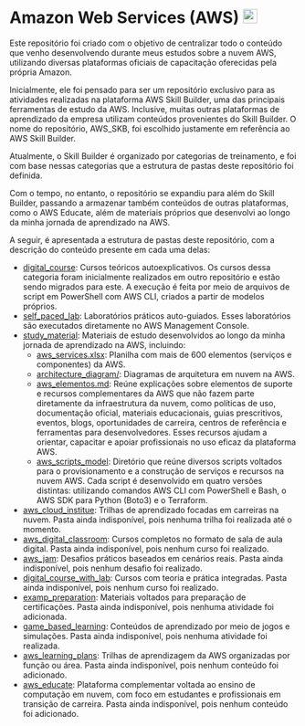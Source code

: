 # Amazon Web Services (AWS)   <img src="https://cdn.jsdelivr.net/gh/devicons/devicon@latest/icons/amazonwebservices/amazonwebservices-original-wordmark.svg" alt="aws" width="auto" height="25">

Este repositório foi criado com o objetivo de centralizar todo o conteúdo que venho desenvolvendo durante meus estudos sobre a nuvem AWS, utilizando diversas plataformas oficiais de capacitação oferecidas pela própria Amazon.

Inicialmente, ele foi pensado para ser um repositório exclusivo para as atividades realizadas na plataforma AWS Skill Builder, uma das principais ferramentas de estudo da AWS. Inclusive, muitas outras plataformas de aprendizado da empresa utilizam conteúdos provenientes do Skill Builder. O nome do repositório, AWS_SKB, foi escolhido justamente em referência ao AWS Skill Builder.

Atualmente, o Skill Builder é organizado por categorias de treinamento, e foi com base nessas categorias que a estrutura de pastas deste repositório foi definida.

Com o tempo, no entanto, o repositório se expandiu para além do Skill Builder, passando a armazenar também conteúdos de outras plataformas, como o AWS Educate, além de materiais próprios que desenvolvi ao longo da minha jornada de aprendizado na AWS.

A seguir, é apresentada a estrutura de pastas deste repositório, com a descrição do conteúdo presente em cada uma delas:
- [digital_course](./digital_course): Cursos teóricos autoexplicativos. Os cursos dessa categoria foram inicialmente realizados em outro repositório e estão sendo migrados para este. A execução é feita por meio de arquivos de script em PowerShell com AWS CLI, criados a partir de modelos próprios.  
- [self_paced_lab](./self_paced_lab): Laboratórios práticos auto-guiados. Esses laboratórios são executados diretamente no AWS Management Console.  
- [study_material](./study_material): Materiais de estudo desenvolvidos ao longo da minha jornada de aprendizado na AWS, incluindo:  
  - [aws_services.xlsx](./study_material/aws_services.xlsx): Planilha com mais de 600 elementos (serviços e componentes) da AWS.  
  - [architecture_diagram/](./study_material/architecture_diagram/): Diagramas de arquitetura em nuvem na AWS.  
  - [aws_elementos.md](./study_material/aws_elementos.md): Reúne explicações sobre elementos de suporte e recursos complementares da AWS que não fazem parte diretamente da infraestrutura da nuvem, como políticas de uso, documentação oficial, materiais educacionais, guias prescritivos, eventos, blogs, oportunidades de carreira, centros de referência e ferramentas para desenvolvedores. Esses recursos ajudam a orientar, capacitar e apoiar profissionais no uso eficaz da plataforma AWS.
  - [aws_scripts_model](./study_material/aws_scripts_model/): Diretório que reúne diversos scripts voltados para o provisionamento e a construção de serviços e recursos na nuvem AWS. Cada script é desenvolvido em quatro versões distintas: utilizando comandos AWS CLI com PowerShell e Bash, o AWS SDK para Python (Boto3) e o Terraform.
- [aws_cloud_institue](./aws_cloud_institue): Trilhas de aprendizado focadas em carreiras na nuvem. Pasta ainda indisponível, pois nenhuma trilha foi realizada até o momento.  
- [aws_digital_classroom](./aws_digital_classroom): Cursos completos no formato de sala de aula digital. Pasta ainda indisponível, pois nenhum curso foi realizado.  
- [aws_jam](./aws_jam): Desafios práticos baseados em cenários reais. Pasta ainda indisponível, pois nenhum desafio foi realizado.  
- [digital_course_with_lab](./digital_course_with_lab): Cursos com teoria e prática integradas. Pasta ainda indisponível, pois nenhum curso foi realizado.  
- [examp_preparation](./examp_preparation): Materiais voltados para preparação de certificações. Pasta ainda indisponível, pois nenhuma atividade foi adicionada.  
- [game_based_learning](./game_based_learning): Conteúdos de aprendizado por meio de jogos e simulações. Pasta ainda indisponível, pois nenhuma atividade foi realizada.  
- [aws_learning_plans](./aws_learning_plans): Trilhas de aprendizagem da AWS organizadas por função ou área. Pasta ainda indisponível, pois nenhum conteúdo foi adicionado.
- [aws_educate](./aws_educate): Plataforma complementar voltada ao ensino de computação em nuvem, com foco em estudantes e profissionais em transição de carreira. Pasta ainda indisponível, pois nenhum conteúdo foi adicionado.  
